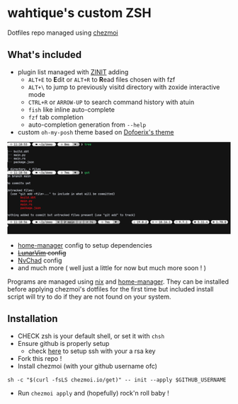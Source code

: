 # wahtique's custom ZSH

Dotfiles repo managed using [chezmoi](https://www.chezmoi.io/#considering-using-chezmoi)

## What's included

- plugin list managed with [ZINIT](https://github.com/zdharma-continuum/zinit) adding
  - `ALT+E` to **E**dit or `ALT+R` to **R**ead files chosen with fzf
  - `ALT+\` to jump to previously visitd directory with zoxide interactive mode
  - `CTRL+R` or `ARROW-UP` to search command history with atuin
  - `fish` like inline auto-complete
  - `fzf` tab completion
  - auto-completion generation from `--help`
- custom `oh-my-posh` theme based on [Dofoerix's theme](https://github.com/Dofoerix/Dfrx-Prompt-Theme)

![prompt](prompt.png)

- [home-manager](https://github.com/nix-community/home-manager) config to setup dependencies
- ~~[LunarVim](https://www.lunarvim.org/) config~~
- [NvChad](https://nvchad.com/) config
- and much more ( well just a little for now but much more soon ! )

Programs are managed using [nix](https://nixos.org/) and [home-manager](https://github.com/nix-community/home-manager).
They can be installed before applying chezmoi's dotfiles for the first time but included install script will try to do if they are not found on your system.

## Installation

- CHECK zsh is your default shell, or set it with `chsh`
- Ensure github is properly setup
  - check [here](https://docs.github.com/en/authentication/connecting-to-github-with-ssh) to setup ssh with your a rsa key
- Fork this repo !
- Install chezmoi (with your github username ofc)

```shell
sh -c "$(curl -fsLS chezmoi.io/get)" -- init --apply $GITHUB_USERNAME
```

- Run `chezmoi apply` and (hopefully) rock'n roll baby !
